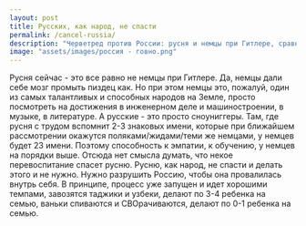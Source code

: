```yaml
---
layout: post
title: Русских, как народ, не спасти
permalink: /cancel-russia/
description: "Черветред против России: русня и немцы при Гитлере, сравнение талантов и способностей. Червепедия, официальный сайт."
image: "assets/images/россия - говно.png"
---
```

<p>Русня сейчас - это все равно не немцы при Гитлере.
Да, немцы дали себе мозг промыть пиздец как.
Но при этом немцы это, пожалуй, один из самых талантливых и способных народов на Земле, просто посмотреть на достижения в инженерном деле и машиностроении, в музыке, в литературе.
А русские - это просто сноуниггеры.
Там, где русня с трудом вспомнит 2-3 знаковых имени, которые при ближайшем рассмотрении окажутся поляками/жидами/теми же немцами, у немцев будет 23 имени.
Поэтому способность к эмпатии, к обучению, у немцев на порядки выше.
Отсюда нет смысла думать, что некое перевоспитание спасет русню.
Русню, как народ, не спасти и делать этого и не нужно. Нужно разрушить Россию, чтобы она провалилась внутрь себя.
В принципе, процесс уже запущен и идет хорошими темпами, завозятся таджики и узбеки, делают по 3-4 ребенка на семью, ваньки спиваются и СВОрачиваются, делают по 0-1 ребенка на семью.</p>
